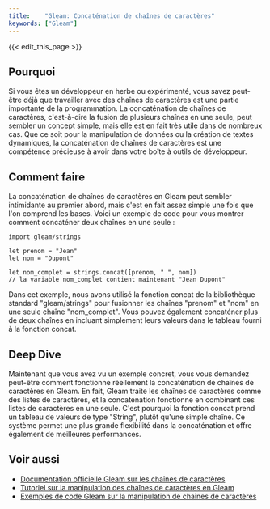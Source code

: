 ```yaml
---
title:    "Gleam: Concaténation de chaînes de caractères"
keywords: ["Gleam"]
---
```


{{< edit_this_page >}}

## Pourquoi 

Si vous êtes un développeur en herbe ou expérimenté, vous savez peut-être déjà que travailler avec des chaînes de caractères est une partie importante de la programmation. La concaténation de chaînes de caractères, c'est-à-dire la fusion de plusieurs chaînes en une seule, peut sembler un concept simple, mais elle est en fait très utile dans de nombreux cas. Que ce soit pour la manipulation de données ou la création de textes dynamiques, la concaténation de chaînes de caractères est une compétence précieuse à avoir dans votre boîte à outils de développeur.

## Comment faire 

La concaténation de chaînes de caractères en Gleam peut sembler intimidante au premier abord, mais c'est en fait assez simple une fois que l'on comprend les bases. Voici un exemple de code pour vous montrer comment concaténer deux chaînes en une seule :

```Gleam
import gleam/strings

let prenom = "Jean"
let nom = "Dupont"

let nom_complet = strings.concat([prenom, " ", nom])
// la variable nom_complet contient maintenant "Jean Dupont"
```

Dans cet exemple, nous avons utilisé la fonction concat de la bibliothèque standard "gleam/strings" pour fusionner les chaînes "prenom" et "nom" en une seule chaîne "nom_complet". Vous pouvez également concaténer plus de deux chaînes en incluant simplement leurs valeurs dans le tableau fourni à la fonction concat.

## Deep Dive 

Maintenant que vous avez vu un exemple concret, vous vous demandez peut-être comment fonctionne réellement la concaténation de chaînes de caractères en Gleam. En fait, Gleam traite les chaînes de caractères comme des listes de caractères, et la concaténation fonctionne en combinant ces listes de caractères en une seule. C'est pourquoi la fonction concat prend un tableau de valeurs de type "String", plutôt qu'une simple chaîne. Ce système permet une plus grande flexibilité dans la concaténation et offre également de meilleures performances.

## Voir aussi 

- [Documentation officielle Gleam sur les chaînes de caractères](https://gleam.run/documentation/stdlib/strings/)
- [Tutoriel sur la manipulation des chaînes de caractères en Gleam](https://dev.to/timjrd/working-with-strings-in-gleam-2o7g)
- [Exemples de code Gleam sur la manipulation de chaînes de caractères](https://github.com/search?l=Gleam&o=desc&q=gleam+string&s=indexed&type=Code)